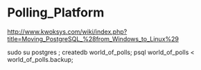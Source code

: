 # Polling_Platform
http://www.kwoksys.com/wiki/index.php?title=Moving_PostgreSQL_%28from_Windows_to_Linux%29

sudo su postgres ;
createdb world_of_polls;
psql  world_of_polls < world_of_polls.backup;
